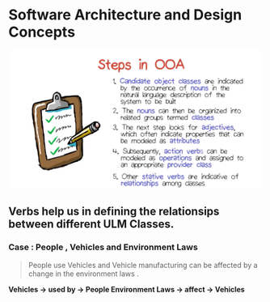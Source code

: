 # Software Architecture and Design Concepts

![OOADSteps](./pics/ooa-steps.jpg "The steps in OOA")


## Verbs help us in defining the relationsips between different ULM Classes.

### Case : People , Vehicles and Environment Laws

>People  use Vehicles and Vehicle manufacturing can be affected by a change in the environment laws .

**Vehicles -> used by -> People
Environment Laws -> affect -> Vehicles**